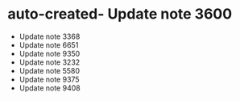 # auto-created- Update note 3600
- Update note 3368
- Update note 6651
- Update note 9350
- Update note 3232
- Update note 5580
- Update note 9375
- Update note 9408
